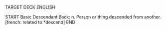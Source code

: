 TARGET DECK
ENGLISH

START
Basic
Descendant
Back: n. Person or thing descended from another. [french: related to *descend]
END
